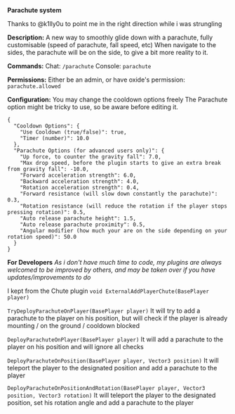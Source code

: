 **Parachute system**

Thanks to @k1lly0u to point me in the right direction while i was strungling

**Description:**
A new way to smoothly glide down with a parachute, fully customisable (speed of parachute, fall speed, etc)
When navigate to the sides, the parachute will be on the side, to give a bit more reality to it.

**Commands:**
Chat: `/parachute`
Console: `parachute`

**Permissions:**
Either be an admin, or have oxide's permission: `parachute.allowed` 

**Configuration:**
You may change the cooldown options freely
The Parachute option might be tricky to use, so be aware before editing it.

```
{
  "Cooldown Options": {
    "Use Cooldown (true/false)": true,
    "Timer (number)": 10.0
  },
  "Parachute Options (for advanced users only)": {
    "Up force, to counter the gravity fall": 7.0,
    "Max drop speed, before the plugin starts to give an extra break from gravity fall": -10.0,
    "Forward acceleration strength": 6.0,
    "Backward acceleration strength": 4.0,
    "Rotation acceleration strength": 0.4,
    "Forward resistance (will slow down constantly the parachute)": 0.3,
    "Rotation resistance (will reduce the rotation if the player stops pressing rotation)": 0.5,
    "Auto release parachute height": 1.5,
    "Auto release parachute proximity": 0.5,
    "Angular modifier (how much your are on the side depending on your rotation speed)": 50.0
  }
}
```


**For Developers**
*As i don't have much time to code, my plugins are always welcomed to be improved by others, and may be taken over if you have updates/improvements to do*

I kept from the Chute plugin
`void ExternalAddPlayerChute(BasePlayer player)`

`TryDeployParachuteOnPlayer(BasePlayer player)`
It will try to add a parachute to the player on his position, but will check if the player is already mounting / on the ground / cooldown blocked

`DeployParachuteOnPlayer(BasePlayer player)`
 It will add a parachute to the player on his position and will ignore all checks

`DeployParachuteOnPosition(BasePlayer player, Vector3 position)`
 It will teleport the player to the designated position and add a parachute to the player

`DeployParachuteOnPositionAndRotation(BasePlayer player, Vector3 position, Vector3 rotation)`
It will teleport the player to the designated position, set his rotation angle and add a parachute to the player